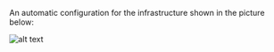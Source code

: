 An automatic configuration for the infrastructure shown in the picture below:  
  
![alt text](http://adsk.dydaktyka.jkan.pl/_images/infrastructure_z1.svg)